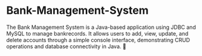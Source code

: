 # Bank-Management-System
The Bank Management System is a Java-based application using JDBC and MySQL to manage bankrecords. It allows users to add, view, update, and delete accounts through a simple console interface, demonstrating CRUD operations and database connectivity in Java. 🚀
